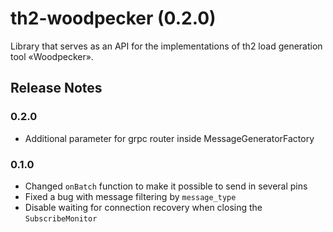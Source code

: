 # th2-woodpecker (0.2.0)

Library that serves as an API for the implementations of th2 load generation tool «Woodpecker».

## Release Notes

### 0.2.0

+ Additional parameter for grpc router inside MessageGeneratorFactory

### 0.1.0

+ Changed `onBatch` function to make it possible to send in several pins
+ Fixed a bug with message filtering by `message_type`
+ Disable waiting for connection recovery when closing the `SubscribeMonitor`
